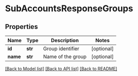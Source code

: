 # SubAccountsResponseGroups

## Properties
Name | Type | Description | Notes
------------ | ------------- | ------------- | -------------
**id** | **str** | Group identifier | [optional] 
**name** | **str** | Name of the group | [optional] 

[[Back to Model list]](../README.md#documentation-for-models) [[Back to API list]](../README.md#documentation-for-api-endpoints) [[Back to README]](../README.md)


